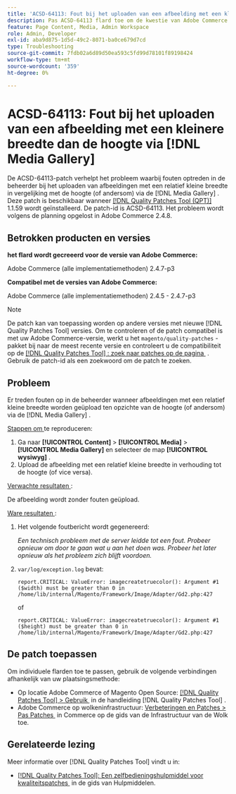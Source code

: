 ```yaml
---
title: 'ACSD-64113: Fout bij het uploaden van een afbeelding met een kleinere breedte dan de hoogte via  [!DNL Media Gallery]'
description: Pas ACSD-64113 flard toe om de kwestie van Adobe Commerce te bevestigen waar de fouten in admin wanneer het uploaden van beelden met een vrij kleine breedte in vergelijking met hun hoogte (of vice versa) via  [!DNL Media Gallery] voorkomen.
feature: Page Content, Media, Admin Workspace
role: Admin, Developer
exl-id: aba9d875-1d5d-49c2-8071-ba0ce679d7cd
type: Troubleshooting
source-git-commit: 7fdb02a6d89d50ea593c5fd99d78101f89198424
workflow-type: tm+mt
source-wordcount: '359'
ht-degree: 0%

---
```


# ACSD-64113: Fout bij het uploaden van een afbeelding met een kleinere breedte dan de hoogte via [!DNL Media Gallery]

De ACSD-64113-patch verhelpt het probleem waarbij fouten optreden in de beheerder bij het uploaden van afbeeldingen met een relatief kleine breedte in vergelijking met de hoogte (of andersom) via de [!DNL Media Gallery] . Deze patch is beschikbaar wanneer [[!DNL Quality Patches Tool (QPT)]](/help/tools/quality-patches-tool/quality-patches-tool-to-self-serve-quality-patches.md) 1.1.59 wordt geïnstalleerd. De patch-id is ACSD-64113. Het probleem wordt volgens de planning opgelost in Adobe Commerce 2.4.8.

## Betrokken producten en versies

**het flard wordt gecreeerd voor de versie van Adobe Commerce:**

Adobe Commerce (alle implementatiemethoden) 2.4.7-p3

**Compatibel met de versies van Adobe Commerce:**

Adobe Commerce (alle implementatiemethoden) 2.4.5 - 2.4.7-p3

>[!NOTE]
>
>De patch kan van toepassing worden op andere versies met nieuwe [!DNL Quality Patches Tool] versies. Om te controleren of de patch compatibel is met uw Adobe Commerce-versie, werkt u het `magento/quality-patches` -pakket bij naar de meest recente versie en controleert u de compatibiliteit op de [[!DNL Quality Patches Tool] : zoek naar patches op de pagina &#x200B;](https://experienceleague.adobe.com/tools/commerce-quality-patches/index.html?lang=nl-NL) . Gebruik de patch-id als een zoekwoord om de patch te zoeken.

## Probleem

Er treden fouten op in de beheerder wanneer afbeeldingen met een relatief kleine breedte worden geüpload ten opzichte van de hoogte (of andersom) via de [!DNL Media Gallery] .

<u> Stappen om </u> te reproduceren:

1. Ga naar **[!UICONTROL Content]** > **[!UICONTROL Media]** > **[!UICONTROL Media Gallery]** en selecteer de map **[!UICONTROL wysiwyg]** .
1. Upload de afbeelding met een relatief kleine breedte in verhouding tot de hoogte (of vice versa).

<u> Verwachte resultaten </u>:

De afbeelding wordt zonder fouten geüpload.

<u> Ware resultaten </u>:

1. Het volgende foutbericht wordt gegenereerd:

   *Een technisch probleem met de server leidde tot een fout. Probeer opnieuw om door te gaan wat u aan het doen was. Probeer het later opnieuw als het probleem zich blijft voordoen.*
1. `var/log/exception.log` bevat:

   ```
   report.CRITICAL: ValueError: imagecreatetruecolor(): Argument #1 ($width) must be greater than 0 in /home/lib/internal/Magento/Framework/Image/Adapter/Gd2.php:427
   ```

   of

   ```
   report.CRITICAL: ValueError: imagecreatetruecolor(): Argument #1 ($height) must be greater than 0 in /home/lib/internal/Magento/Framework/Image/Adapter/Gd2.php:427
   ```

## De patch toepassen

Om individuele flarden toe te passen, gebruik de volgende verbindingen afhankelijk van uw plaatsingsmethode:

* Op locatie Adobe Commerce of Magento Open Source: [[!DNL Quality Patches Tool] > Gebruik &#x200B;](/help/tools/quality-patches-tool/usage.md) in de handleiding [!DNL Quality Patches Tool] .
* Adobe Commerce op wolkeninfrastructuur: [&#x200B; Verbeteringen en Patches > Pas Patches &#x200B;](https://experienceleague.adobe.com/docs/commerce-cloud-service/user-guide/develop/upgrade/apply-patches.html?lang=nl-NL) in Commerce op de gids van de Infrastructuur van de Wolk toe.


## Gerelateerde lezing

Meer informatie over [!DNL Quality Patches Tool] vindt u in:

* [[!DNL Quality Patches Tool]: Een zelfbedieningshulpmiddel voor kwaliteitspatches &#x200B;](/help/tools/quality-patches-tool/quality-patches-tool-to-self-serve-quality-patches.md) in de gids van Hulpmiddelen.
